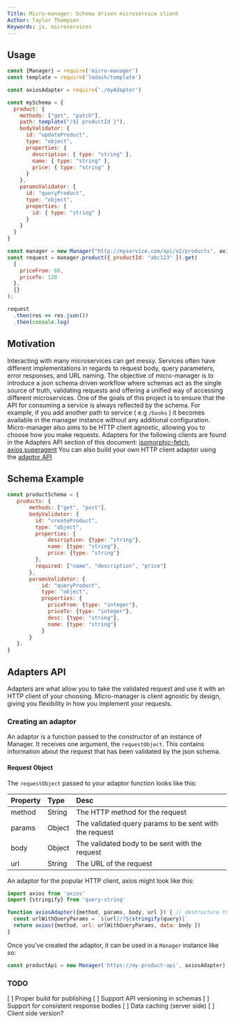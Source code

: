 ```yaml
---
Title: Micro-manager: Schema driven microservice client
Author: Taylor Thompson
Keywords: js, microservices
---
```


## Usage
```js
const {Manager} = require('micro-manager')
const template = require('lodash/template')

const axiosAdapter = require('./myAdapter')

const mySchema = {
  product: {
    methods: ["get", "patch"],
    path: template("/${ productId }"),
    bodyValidator: {
      id: "updateProduct",
      type: "object",
      properties: {
        description: { type: "string" },
        name: { type: "string" },
        price: { type: "string" }
      }
    },
    paramsValidator: {
      id: "queryProduct",
      type: "object",
      properties: {
        id: { type: "string" }
      }
    }
  }
}

const manager = new Manager("http://myservice.com/api/v2/products", axiosAdapter).validateWith(mySchema);
const request = manager.product({ productId: "abc123" }).get(
  {
    priceFrom: 60,
    priceTo: 120
  },
  {}
);

request
  .then(res => res.json())
  .then(console.log)
```
## Motivation

Interacting with many microservices can get messy. Services often have different implementations in regards to request body, query parameters, error responses, and URL naming.
The objective of micro-manager is to introduce a json schema driven workflow where schemas act as the single source of truth, validating requests and offering a unified way of accessing different microservices.
One of the goals of this project is to ensure that the API for consuming a service is always reflected by the schema. For example, if you add another path to service ( e.g `/books` ) it becomes available in the manager instance without any additional configuration.
Micro-manager also aims to be HTTP client agnostic, allowing you to choose how you make requests. Adapters for the following clients are found in the Adapters API section of this document: [isomorphic-fetch](https://github.com/matthew-andrews/isomorphic-fetch), [axios](https://github.com/axios/axios),[superagent](https://github.com/visionmedia/superagent)
You can also build your own HTTP client adaptor using the [ adaptor API ]( #adaptors )


## Schema Example
```js
const productSchema = {
   products: {
       methods: ["get", "post"],
       bodyValidator: {
         id: "createProduct",
         type: "object",
         properties: {
             description: {type: "string"},
             name: {type: "string"},
             price: {type: "string"}
         },
         required: ["name", "description", "price"]
       },
       paramsValidator: {
           id: "queryProduct",
           type: "object",
           properties: {
             priceFrom: {type: "integer"},
             priceTo: {type: "integer"},
             desc: {type: "string"},
             name: {type: "string"}
           }
       }
   },
}
```

## Adapters API

Adapters are what allow you to take the validated request and use it with an HTTP client of your choosing. Micro-manager is client agnostic by design, giving you flexibility in how you implement your requests.

### Creating an adaptor

An adaptor is a function passed to the constructor of an instance of Manager. It receives one argument, the `requestObject`. This contains information about the request that has been validated by the json schema.

#### Request Object

The `requestObject` passed to your adaptor function looks like this:

| Property       | Type     | Desc                                                   |
| :------------- | :------- | :------------------------------------------------------|
| method         | String   | The HTTP method for the request                        |
| params         | Object   | The validated query params to be sent with the request |
| body           | Object   | The validated body to be sent with the request         |
| url            | String   | The URL of the request                                 |

An adaptor for the popular HTTP client, axios might look like this:

```js
import axios from 'axios'
import {stringify} from 'query-string'

function axiosAdapter({method, params, body, url }) { // destructure the requestObject
  const urlWithQueryParams = `${url}/?${stringify(query)}`
  return axios({method, url: urlWithQueryParams, data: body })
}
```

Once you've created the adaptor, it can be used in a `Manager` instance like so:

```js
const productApi = new Manager('https://my-product-api', axiosAdapter)
```

### TODO

[ ] Proper build for publishing
[ ] Support API versioning in schemas
[ ] Support for consistent response bodies
[ ] Data caching (server side)
[ ] Client side version?
